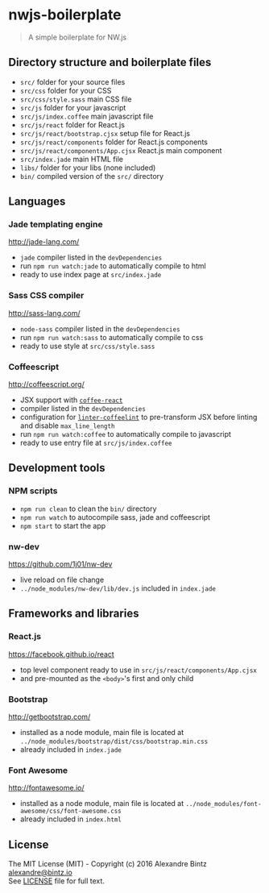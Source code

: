 # nwjs-boilerplate

> A simple boilerplate for NW.js

## Directory structure and boilerplate files

- `src/` folder for your source files
- `src/css` folder for your CSS
- `src/css/style.sass` main CSS file
- `src/js` folder for your javascript
- `src/js/index.coffee` main javascript file
- `src/js/react` folder for React.js
- `src/js/react/bootstrap.cjsx` setup file for React.js
- `src/js/react/components` folder for React.js components
- `src/js/react/components/App.cjsx` React.js main component
- `src/index.jade` main HTML file
- `libs/` folder for your libs (none included)
- `bin/` compiled version of the `src/` directory

## Languages

### Jade templating engine
http://jade-lang.com/

- `jade` compiler listed in the `devDependencies`
- run `npm run watch:jade` to automatically compile to html
- ready to use index page at `src/index.jade`

### Sass CSS compiler
http://sass-lang.com/

- `node-sass` compiler listed in the `devDependencies`
- run `npm run watch:sass` to automatically compile to css
- ready to use style at `src/css/style.sass`

### Coffeescript
http://coffeescript.org/

- JSX support with [`coffee-react`](https://github.com/jsdf/coffee-react)
- compiler listed in the `devDependencies`
- configuration for [`linter-coffeelint`](https://github.com/AtomLinter/linter-coffeelint) to pre-transform JSX before linting and disable `max_line_length`
- run `npm run watch:coffee` to automatically compile to javascript
- ready to use entry file at `src/js/index.coffee`

## Development tools

### NPM scripts

- `npm run clean` to clean the `bin/` directory
- `npm run watch` to autocompile sass, jade and coffeescript
- `npm start` to start the app

### nw-dev
https://github.com/1j01/nw-dev

- live reload on file change
- `../node_modules/nw-dev/lib/dev.js` included in `index.jade`

## Frameworks and libraries<span/>

### React.js
https://facebook.github.io/react

- top level component ready to use in `src/js/react/components/App.cjsx`
- and pre-mounted as the `<body>`'s first and only child

### Bootstrap
http://getbootstrap.com/

- installed as a node module, main file is located at `../node_modules/bootstrap/dist/css/bootstrap.min.css`
- already included in `index.jade`

### Font Awesome
http://fontawesome.io/

- installed as a node module, main file is located at `../node_modules/font-awesome/css/font-awesome.css`
- already included in `index.html`


## License

The MIT License (MIT) - Copyright (c) 2016 Alexandre Bintz <alexandre@bintz.io>  
See [LICENSE](LICENSE) file for full text.
